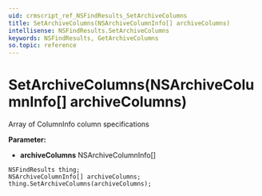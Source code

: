 ```yaml
---
uid: crmscript_ref_NSFindResults_SetArchiveColumns
title: SetArchiveColumns(NSArchiveColumnInfo[] archiveColumns)
intellisense: NSFindResults.SetArchiveColumns
keywords: NSFindResults, GetArchiveColumns
so.topic: reference
---
```


# SetArchiveColumns(NSArchiveColumnInfo[] archiveColumns)

Array of ColumnInfo column specifications

**Parameter:** 
 - **archiveColumns** NSArchiveColumnInfo[]

```crmscript
NSFindResults thing;
NSArchiveColumnInfo[] archiveColumns;
thing.SetArchiveColumns(archiveColumns);
```

